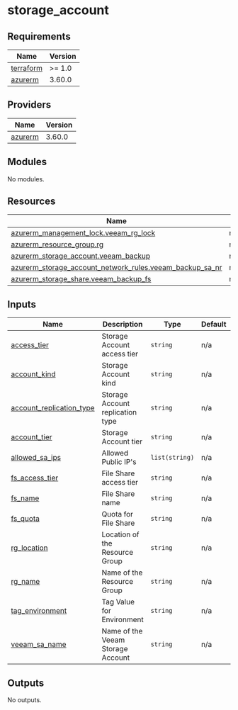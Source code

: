 # storage_account

<!-- BEGINNING OF PRE-COMMIT-TERRAFORM DOCS HOOK -->
## Requirements

| Name | Version |
|------|---------|
| <a name="requirement_terraform"></a> [terraform](#requirement\_terraform) | >= 1.0 |
| <a name="requirement_azurerm"></a> [azurerm](#requirement\_azurerm) | 3.60.0 |

## Providers

| Name | Version |
|------|---------|
| <a name="provider_azurerm"></a> [azurerm](#provider\_azurerm) | 3.60.0 |

## Modules

No modules.

## Resources

| Name | Type |
|------|------|
| [azurerm_management_lock.veeam_rg_lock](https://registry.terraform.io/providers/hashicorp/azurerm/3.60.0/docs/resources/management_lock) | resource |
| [azurerm_resource_group.rg](https://registry.terraform.io/providers/hashicorp/azurerm/3.60.0/docs/resources/resource_group) | resource |
| [azurerm_storage_account.veeam_backup](https://registry.terraform.io/providers/hashicorp/azurerm/3.60.0/docs/resources/storage_account) | resource |
| [azurerm_storage_account_network_rules.veeam_backup_sa_nr](https://registry.terraform.io/providers/hashicorp/azurerm/3.60.0/docs/resources/storage_account_network_rules) | resource |
| [azurerm_storage_share.veeam_backup_fs](https://registry.terraform.io/providers/hashicorp/azurerm/3.60.0/docs/resources/storage_share) | resource |

## Inputs

| Name | Description | Type | Default | Required |
|------|-------------|------|---------|:--------:|
| <a name="input_access_tier"></a> [access\_tier](#input\_access\_tier) | Storage Account access tier | `string` | n/a | yes |
| <a name="input_account_kind"></a> [account\_kind](#input\_account\_kind) | Storage Account kind | `string` | n/a | yes |
| <a name="input_account_replication_type"></a> [account\_replication\_type](#input\_account\_replication\_type) | Storage Account replication type | `string` | n/a | yes |
| <a name="input_account_tier"></a> [account\_tier](#input\_account\_tier) | Storage Account tier | `string` | n/a | yes |
| <a name="input_allowed_sa_ips"></a> [allowed\_sa\_ips](#input\_allowed\_sa\_ips) | Allowed Public IP's | `list(string)` | n/a | yes |
| <a name="input_fs_access_tier"></a> [fs\_access\_tier](#input\_fs\_access\_tier) | File Share access tier | `string` | n/a | yes |
| <a name="input_fs_name"></a> [fs\_name](#input\_fs\_name) | File Share name | `string` | n/a | yes |
| <a name="input_fs_quota"></a> [fs\_quota](#input\_fs\_quota) | Quota for File Share | `string` | n/a | yes |
| <a name="input_rg_location"></a> [rg\_location](#input\_rg\_location) | Location of the Resource Group | `string` | n/a | yes |
| <a name="input_rg_name"></a> [rg\_name](#input\_rg\_name) | Name of the Resource Group | `string` | n/a | yes |
| <a name="input_tag_environment"></a> [tag\_environment](#input\_tag\_environment) | Tag Value for Environment | `string` | n/a | yes |
| <a name="input_veeam_sa_name"></a> [veeam\_sa\_name](#input\_veeam\_sa\_name) | Name of the Veeam Storage Account | `string` | n/a | yes |

## Outputs

No outputs.
<!-- END OF PRE-COMMIT-TERRAFORM DOCS HOOK -->
